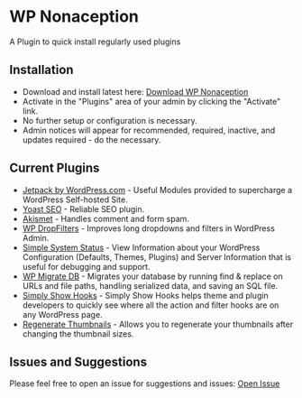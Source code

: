 # WP Nonaception

A Plugin to quick install regularly used plugins

## Installation

* Download and install latest here: [Download WP Nonaception](https://github.com/Nona-Creative/wp-nonaception/archive/master.zip)
* Activate in the "Plugins" area of your admin by clicking the "Activate" link.
* No further setup or configuration is necessary.
* Admin notices will appear for recommended, required, inactive, and updates required - do the necessary.

## Current Plugins

* [Jetpack by WordPress.com](https://wordpress.org/plugins/jetpack/) - Useful Modules provided to supercharge a WordPress Self-hosted Site.
* [Yoast SEO](https://wordpress.org/plugins/wordpress-seo/) - Reliable SEO plugin.
* [Akismet](https://wordpress.org/plugins/akismet/) - Handles comment and form spam.
* [WP DropFilters](https://wordpress.org/plugins/wp-dropfilters/) - Improves long dropdowns and filters in WordPress Admin.
* [Simple System Status](https://wordpress.org/plugins/simple-system-status/) - View Information about your WordPress Configuration (Defaults, Themes, Plugins) and Server Information that is useful for debugging and support.
* [WP Migrate DB](https://wordpress.org/plugins/wp-migrate-db/) - Migrates your database by running find & replace on URLs and file paths, handling serialized data, and saving an SQL file.
* [Simply Show Hooks](https://wordpress.org/plugins/simply-show-hooks/) - Simply Show Hooks helps theme and plugin developers to quickly see where all the action and filter hooks are on any WordPress page.
* [Regenerate Thumbnails](https://wordpress.org/plugins/regenerate-thumbnails/) - Allows you to regenerate your thumbnails after changing the thumbnail sizes.

## Issues and Suggestions

Please feel free to open an issue for suggestions and issues: [Open Issue](https://github.com/Nona-Creative/wp-nonaception/issues)
